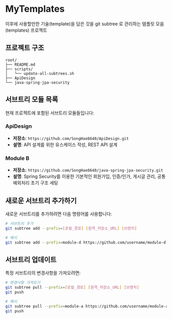 # MyTemplates
이후에 사용할만한 기술(template)을 담은 깃을 git subtree 로 관리하는 템플릿 모음(templates) 프로젝트

## 프로젝트 구조

```
root/
├── README.md
├── scripts/
│   └── update-all-subtrees.sh
├── ApiDesign
└── java-spring-jpa-security
```


## 서브트리 모듈 목록
현재 프로젝트에 포함된 서브트리 모듈들입니다:

### ApiDesign
- **저장소**: `https://github.com/SongHae8640/ApiDesign.git`
- **설명**: API 설계를 위한 유스케이스 작성, REST API 설계

### Module B
- **저장소**: `https://github.com/SongHae8640/java-spring-jpa-security.git`
- **설명**: Spring Security를 이용한 기본적인 회원가입, 인증/인가, 게시글 관리, 공통 예외처리 초기 구조 세팅


## 새로운 서브트리 추가하기

새로운 서브트리를 추가하려면 다음 명령어를 사용합니다:

```bash
# 서브트리 추가
git subtree add --prefix=[로컬_경로] [원격_저장소_URL] [브랜치]

# 예시
git subtree add --prefix=module-d https://github.com/username/module-d.git main
```



## 서브트리 업데이트

특정 서브트리의 변경사항을 가져오려면:

```bash
# 변경사항 가져오기
git subtree pull --prefix=[로컬_경로] [원격_저장소_URL] [브랜치]
git push

# 예시
git subtree pull --prefix=module-a https://github.com/username/module-a.git main
git push
```
